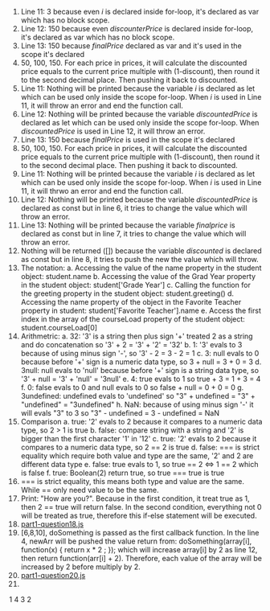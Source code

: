 1. Line 11: 3 because even *i* is declared inside for-loop, it's declared as var which has no block scope.
2. Line 12: 150 because even *discounterPrice* is declared inside for-loop, it's declared as var which has no block scope.
3. Line 13: 150 because *finalPrice* declared as var and it's used in the scope it's declared
4. 50, 100, 150. For each price in prices, it will calculate the discounted price equals to the current price multiple with (1-discount), then round it to the second decimal place. Then pushing it back to discounted.
5. Line 11: Nothing will be printed because the variable *i* is declared as let which can be used only inside the scope for-loop. When *i* is used in Line 11, it will throw an error and end the function call.
6. Line 12: Nothing will be printed because the variable *discountedPrice* is declared as let which can be used only inside the scope for-loop. When *discountedPrice* is used in Line 12, it will throw an error.
7. Line 13: 150 because *finalPrice* is used in the scope it's declared
8. 50, 100, 150. For each price in prices, it will calculate the discounted price equals to the current price multiple with (1-discount), then round it to the second decimal place. Then pushing it back to discounted.
9. Line 11: Nothing will be printed because the variable *i* is declared as let which can be used only inside the scope for-loop. When *i* is used in Line 11, it will thrwo an error and end the function call.
10. Line 12: Nothing will be printed because the variable *discountedPrice* is declared as const but in line 6, it tries to change the value which will throw an error.
11. Line 13: Nothing will be printed because the variable *finalprice* is declared as const but in line 7, it tries to change the value which will throw an error.
12. Nothing will be returned ([]) because the variable *discounted* is declared as const but in line 8, it tries to push the new the value which will throw.
13. The notation:
    a. Accessing the value of the name property in the student object: student.name
    b. Accessing the value of the Grad Year property in the student object: student['Grade Year']
    c. Calling the function for the greeting property in the student object: student.greeting()
    d. Accessing the name property of the object in the Favorite Teacher property in student: student['Favorite Teacher'].name
    e. Access the first index in the array of the courseLoad property of the student object: student.courseLoad[0]
14. Arithmetric:
    a. 32: '3' is a string then plus sign '+' treated 2 as a string and do concatenation so '3' + 2 = '3' + '2' = '32'
    b. 1: '3' evals to 3 because of using minus sign '-', so '3' - 2 = 3 - 2 = 1
    c. 3: null evals to 0 because before '+' sign is a numeric data type, so 3 + null = 3 + 0 = 3
    d. 3null: null evals to 'null' because before '+' sign is a string data type, so '3' + null = '3' + 'null' = '3null'
    e. 4: true evals to 1 so true + 3 = 1 + 3 = 4
    f. 0: false evals to 0 and null evals to 0 so false + null = 0 + 0 = 0
    g. 3undefined: undefined evals to 'undefined' so "3" + undefined = "3" + "undefined" = "3undefined"
    h. NaN: because of using minus sign '-' it will evals "3" to 3 so "3" - undefined = 3 - undefined = NaN
15. Comparison
    a. true: '2' evals to 2 because it compares to a numeric data type, so 2 > 1 is true
    b. false: compare string with a string and '2' is bigger than the first character '1' in '12'
    c. true: '2' evals to 2 because it compares to a numeric data type, so 2 == 2 is true
    d. false: === is strict equality which require both value and type are the same, '2' and 2 are different data type
    e. false: true evals to 1, so true == 2 <=> 1 == 2 which is false
    f. true: Boolean(2) return true, so true === true is true
16. === is strict equality, this means both type and value are the same. While == only need value to be the same.
17. Print: "How are you?". Because in the first condition, it treat true as 1, then 2 == true will return false. In the second condition, everything not 0 will be treated as true, therefore this if-else statement will be executed.
18. [part1-question18.js](part1-question18.js)
19. [6,8,10], doSomething is passed as the first callback function. In the line 4, newArr will be pushed the value return from: 
    doSomething(array[i], function(x) {
        return x * 2 ;
    });
    which will increase array[i] by 2 as line 12, then return function(arr[i] + 2).
    Therefore, each value of the array will be increased by 2 before multiply by 2.
20. [part1-question20.js](part1-question20.js)
21. 
1
4
3
2
